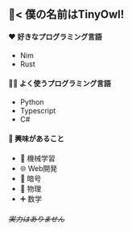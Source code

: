 ## 🦉< 僕の名前はTinyOwl!

#### ❤️ 好きなプログラミング言語
- Nim
- Rust
#### 🧑‍💻 よく使うプログラミング言語
- Python
- Typescript
- C#
#### 🤔 興味があること
- 🤖 機械学習
- 🌐 Web開発
- 🔐 暗号
- 🥎 物理
- ➕ 数学

###### ~~実力はありません~~

